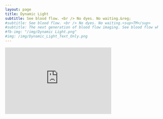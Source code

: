 ```yaml
---
layout: page
title: Dynamic Light
subtitle: See blood flow. <br /> No dyes. No waiting.&reg;
#subtitle: See blood flow. <br /> No dyes. No waiting.<sup>TM</sup>
#subtitle: The next generation of blood flow imaging. See blood flow when you need to. No dyes. No waiting.
#fb-img: "/img/Dynamic Light.png"
#img: /img/Dynamic_Light_Text_Only.png
---
```

<iframe src="https://dynamiclight.sharepoint.com/sites/Corporate/_layouts/15/Doc.aspx?sourcedoc={03f69bc9-7aa7-4a44-8c9b-705173872cd8}&amp;action=embedview&amp;wdAr=1.7777777777777777" width="350px" height="221px" frameborder="0">This is an embedded <a target="_blank" href="https://office.com">Microsoft Office</a> presentation, powered by <a target="_blank" href="https://office.com/webapps">Office</a>.</iframe>
